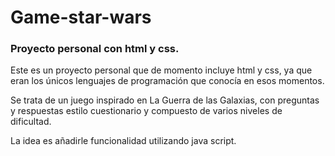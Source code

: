 <h1> Game-star-wars</h1>
<h3>Proyecto personal con html y css.</h3>
<p>Este es un proyecto personal que de momento incluye html y css, ya que eran los únicos lenguajes de programación que conocía en esos momentos.</p>
<p>Se trata de un juego inspirado en La Guerra de las Galaxias, con preguntas y respuestas estilo cuestionario y compuesto de varios niveles de dificultad.</p>
<p>La idea es añadirle funcionalidad utilizando java script.</p>
